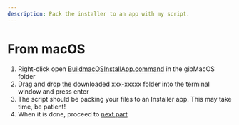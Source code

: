 ```yaml
---
description: Pack the installer to an app with my script.
---
```


# From macOS

1. Right-click open [BuildmacOSInstallApp.command](https://github.com/corpnewt/gibMacOS/blob/master/BuildmacOSInstallApp.command) in the gibMacOS folder
2. Drag and drop the downloaded xxx-xxxxx folder into the terminal window and press enter
3. The script should be packing your files to an Installer app. This may take time, be patient!
4. When it is done, proceed to [next part](../offline-part-3/macos.md)

